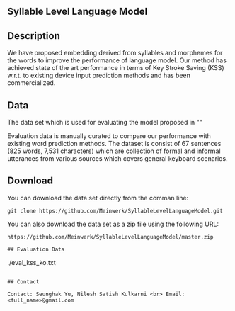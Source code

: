 ## Syllable Level Language Model

## Description
We have proposed embedding derived from syllables and morphemes for the words to improve the performance of language model. Our method has achieved state of the art performance in terms of Key Stroke Saving (KSS) w.r.t. to existing device input prediction methods and has been commercialized.

## Data
The data set which is used for evaluating the model proposed in ""

Evaluation data is manually curated to compare our performance with existing word prediction methods. The dataset is consist of 67 sentences (825 words, 7,531 characters) which are collection of formal and informal utterances from various sources which covers general keyboard scenarios. 

## Download

You can download the data set directly from the comman line:
```
git clone https://github.com/Meinwerk/SyllableLevelLanguageModel.git
```

You can also download the data set as a zip file using the following URL:
```
https://github.com/Meinwerk/SyllableLevelLanguageModel/master.zip 

## Evaluation Data
```
./eval_kss_ko.txt
```

## Contact

Contact: Seunghak Yu, Nilesh Satish Kulkarni <br> Email: <full_name>@gmail.com
